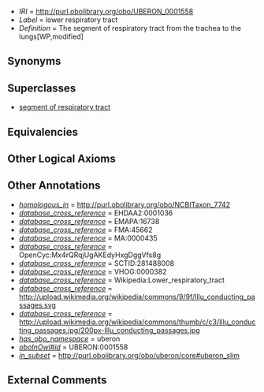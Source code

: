  * *IRI* = http://purl.obolibrary.org/obo/UBERON_0001558
 * *Label* = lower respiratory tract
 * *Definition* = The segment of respiratory tract from the trachea to the lungs[WP,modified]

## Synonyms


## Superclasses

 * [segment of respiratory tract](../../UBERON/72/UBERON_0000072.md)

## Equivalencies


## Other Logical Axioms


## Other Annotations

 * *[homologous_in](../../core#homologous/in/core#homologous_in.md)* = http://purl.obolibrary.org/obo/NCBITaxon_7742
 * *[database_cross_reference](../../ef/oboInOwl#hasDbXref.md)* = EHDAA2:0001036
 * *[database_cross_reference](../../ef/oboInOwl#hasDbXref.md)* = EMAPA:16738
 * *[database_cross_reference](../../ef/oboInOwl#hasDbXref.md)* = FMA:45662
 * *[database_cross_reference](../../ef/oboInOwl#hasDbXref.md)* = MA:0000435
 * *[database_cross_reference](../../ef/oboInOwl#hasDbXref.md)* = OpenCyc:Mx4rQRqjUgAKEdyHxgDggVfs8g
 * *[database_cross_reference](../../ef/oboInOwl#hasDbXref.md)* = SCTID:281488008
 * *[database_cross_reference](../../ef/oboInOwl#hasDbXref.md)* = VHOG:0000382
 * *[database_cross_reference](../../ef/oboInOwl#hasDbXref.md)* = Wikipedia:Lower_respiratory_tract
 * *[database_cross_reference](../../ef/oboInOwl#hasDbXref.md)* = http://upload.wikimedia.org/wikipedia/commons/9/9f/Illu_conducting_passages.svg
 * *[database_cross_reference](../../ef/oboInOwl#hasDbXref.md)* = http://upload.wikimedia.org/wikipedia/commons/thumb/c/c3/Illu_conducting_passages.jpg/200px-Illu_conducting_passages.jpg
 * *[has_obo_namespace](../../ce/oboInOwl#hasOBONamespace.md)* = uberon
 * *[oboInOwl#id](../../id/oboInOwl#id.md)* = UBERON:0001558
 * *[in_subset](../../et/oboInOwl#inSubset.md)* = http://purl.obolibrary.org/obo/uberon/core#uberon_slim

## External Comments

